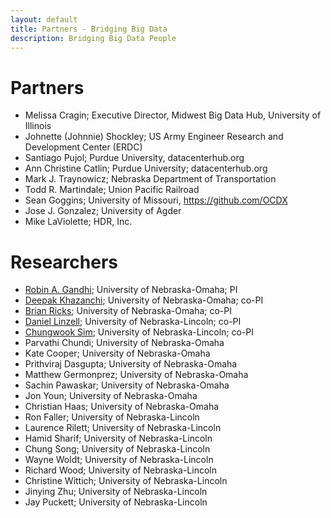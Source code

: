 ```yaml
---
layout: default
title: Partners - Bridging Big Data
description: Bridging Big Data People
---
```


# Partners

* Melissa Cragin; Executive Director, Midwest Big Data Hub, University of Illinois
* Johnette (Johnnie) Shockley; US Army Engineer Research and Development Center (ERDC)
* Santiago Pujol; Purdue University, datacenterhub.org
*	Ann Christine Catlin; Purdue University; datacenterhub.org  
* Mark J. Traynowicz; Nebraska Department of Transportation
* Todd R. Martindale; Union Pacific Railroad
* Sean Goggins; University of Missouri, https://github.com/OCDX
* Jose J. Gonzalez; University of Agder
* Mike LaViolette; HDR, Inc.

# Researchers

*	[Robin A. Gandhi](http://faculty.ist.unomaha.edu/rgandhi/); University of Nebraska-Omaha; PI
*	[Deepak Khazanchi](http://www.unomaha.edu/college-of-information-science-and-technology/about/faculty-staff/deepak-khazanchi.php); University of Nebraska-Omaha; co-PI
*	[Brian Ricks](http://www.unomaha.edu/college-of-information-science-and-technology/about/faculty-staff/brian-ricks.php); University of Nebraska-Omaha; co-PI
*	[Daniel Linzell](http://engineering.unl.edu/civil/daniel-linzell/); University of Nebraska-Lincoln; co-PI
*	[Chungwook Sim](http://engineering.unl.edu/civil/faculty/chungwook-sim/); University of Nebraska-Lincoln; co-PI
*	Parvathi Chundi; University of Nebraska-Omaha
*	Kate Cooper; University of Nebraska-Omaha
*	Prithviraj Dasgupta; University of Nebraska-Omaha
*	Matthew Germonprez; University of Nebraska-Omaha
*	Sachin Pawaskar; University of Nebraska-Omaha
*	Jon Youn; University of Nebraska-Omaha
* Christian Haas; University of Nebraska-Omaha
*	Ron Faller; University of Nebraska-Lincoln
*	Laurence Rilett; University of Nebraska-Lincoln
*	Hamid Sharif; University of Nebraska-Lincoln
*	Chung Song; University of Nebraska-Lincoln
*	Wayne Woldt; University of Nebraska-Lincoln
*	Richard Wood; University of Nebraska-Lincoln
*	Christine Wittich; University of Nebraska-Lincoln
*	Jinying Zhu; University of Nebraska-Lincoln
* Jay Puckett; University of Nebraska-Lincoln

